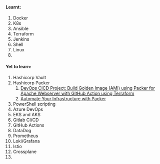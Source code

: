 #### Learnt:
1. Docker
2. K8s
3. Ansible
4. Terraform
5. Jenkins
6. Shell
7. Linux
8. 

#### Yet to learn:
1.  Hashicorp Vault
2.  Hashicorp Packer
    1. [DevOps CICD Project: Build Golden Image (AMI) using Packer for Apache Webserver with GitHub Action using Terraform](https://medium.com/@rahulsharan512/devops-cicd-project-build-golden-image-ami-using-packer-for-apache-webserver-with-github-action-f5eae52b2f39)
    2. [Automate Your Infrastructure with Packer](https://www.linkedin.com/pulse/automate-your-infrastructure-packer-nadir-riyani/)
3.  PowerShell scripting
4.  Azure DevOps
5.  EKS and AKS
6.  Gitlab CI/CD
7.  GitHub Actions
8.  DataDog
9.  Prometheus
10. Loki/Grafana
11. Istio
12. Crossplane
13. 